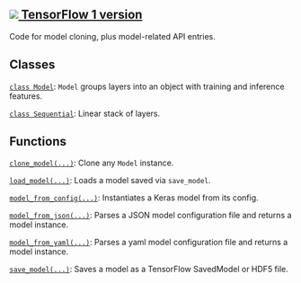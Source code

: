 [ ![](https://tensorflow.google.cn/images/tf_logo_32px.png) TensorFlow 1
version](/versions/r1.15/api_docs/python/tf/compat/v2/keras/models)  
---  
  
Code for model cloning, plus model-related API entries.

## Classes

[`class Model`](https://tensorflow.google.cn/api_docs/python/tf/keras/Model):
`Model` groups layers into an object with training and inference features.

[`class
Sequential`](https://tensorflow.google.cn/api_docs/python/tf/keras/Sequential):
Linear stack of layers.

## Functions

[`clone_model(...)`](https://tensorflow.google.cn/api_docs/python/tf/keras/models/clone_model):
Clone any `Model` instance.

[`load_model(...)`](https://tensorflow.google.cn/api_docs/python/tf/keras/models/load_model):
Loads a model saved via `save_model`.

[`model_from_config(...)`](https://tensorflow.google.cn/api_docs/python/tf/keras/models/model_from_config):
Instantiates a Keras model from its config.

[`model_from_json(...)`](https://tensorflow.google.cn/api_docs/python/tf/keras/models/model_from_json):
Parses a JSON model configuration file and returns a model instance.

[`model_from_yaml(...)`](https://tensorflow.google.cn/api_docs/python/tf/keras/models/model_from_yaml):
Parses a yaml model configuration file and returns a model instance.

[`save_model(...)`](https://tensorflow.google.cn/api_docs/python/tf/keras/models/save_model):
Saves a model as a TensorFlow SavedModel or HDF5 file.

